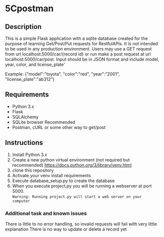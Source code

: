# 5Cpostman

## Description
This is a simple Flask application with a sqlite database created for the purpose of learning Get/Post/Put requests for RestfulAPIs.
It is not intended to be used in any production environment.  Users may use a GET request from url localhost:5000/car/{record id} or run
make a post request at url localhost:5000/car/post.  Input should be in JSON format and include model, year, color, and license_plate'

Example:
{"model":"toyota",
"color":"red",
"year":"2001",
"license_plate":"ab312"}

## Requirements
* Python 3.x
* Flask
* SQLAlchemy 
* SQLite browser Recommended
* Postman, cURL or some other way to get/post

## Instructions
1.  Install Python 3.x
2.  Create a new python virtual environment (not required but recommended)  <https://docs.python.org/3/library/venv.html> 
3. clone this repository 
4.  Activate your venv install requirements
5.  Execute database_setup.py to create the database
6.  When you execute project.py you will be running a webserver at port 5000.  
``` Warning: Running project.py will start a web server on your computer ```



### Additional task and known issues
There is little to no error handling, so invalid requests will fail with very little explanation 
There is no way to update or delete a record yet 
